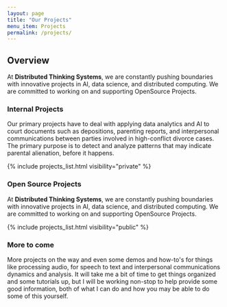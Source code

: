 ```yaml
---
layout: page
title: "Our Projects"
menu_item: Projects
permalink: /projects/
---
```


## Overview

At **Distributed Thinking Systems**, we are constantly pushing boundaries with innovative projects in AI, data science, and distributed computing. We are committed to working on and supporting OpenSource Projects.

### Internal Projects

Our primary projects have to deal with applying data analytics and AI to court documents such as depositions, parenting reports, and interpersonal communications between parties involved in high-conflict divorce cases. The primary purpose is to detect and analyze patterns that may indicate parental alienation, before it happens.

{% include projects_list.html visibility="private" %}

### Open Source Projects

At **Distributed Thinking Systems**, we are constantly pushing boundaries with innovative projects in AI, data science, and distributed computing. We are committed to working on and supporting OpenSource Projects.

{% include projects_list.html visibility="public" %}

### More to come

<div class=body>

More projects on the way and even some demos and how-to's for things like processing audio, for speech to text and interpersonal communications dynamics and analysis. It will take me a bit of time  to get things organized and some tutorials up, but I will be working non-stop to help provide some good information, both of what I can do and how you may be able to do some of this yourself.
</div>
